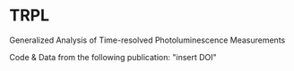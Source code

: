 # TRPL
Generalized Analysis of Time-resolved Photoluminescence Measurements

Code & Data from the following publication: "insert DOI"
